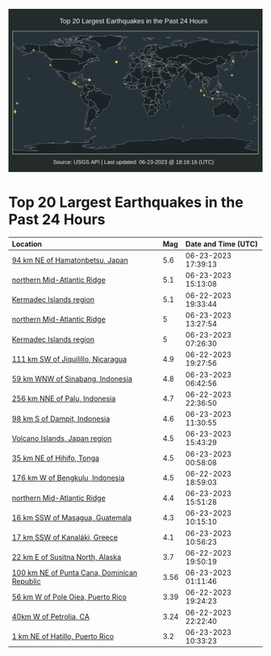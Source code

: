 ![Map](./map.png)

# Top 20 Largest Earthquakes in the Past 24 Hours

| Location | Mag | Date and Time (UTC) |
|:---|:---|:---|
| [94 km NE of Hamatonbetsu, Japan](https://earthquake.usgs.gov/earthquakes/eventpage/us7000kane) | 5.6 | 06-23-2023 17:39:13 |
| [northern Mid-Atlantic Ridge](https://earthquake.usgs.gov/earthquakes/eventpage/us7000kamk) | 5.1 | 06-23-2023 15:13:08 |
| [Kermadec Islands region](https://earthquake.usgs.gov/earthquakes/eventpage/us7000kaf3) | 5.1 | 06-22-2023 19:33:44 |
| [northern Mid-Atlantic Ridge](https://earthquake.usgs.gov/earthquakes/eventpage/us7000kakb) | 5 | 06-23-2023 13:27:54 |
| [Kermadec Islands region](https://earthquake.usgs.gov/earthquakes/eventpage/us7000kai7) | 5 | 06-23-2023 07:26:30 |
| [111 km SW of Jiquilillo, Nicaragua](https://earthquake.usgs.gov/earthquakes/eventpage/us7000kaf1) | 4.9 | 06-22-2023 19:27:56 |
| [59 km WNW of Sinabang, Indonesia](https://earthquake.usgs.gov/earthquakes/eventpage/us7000kai5) | 4.8 | 06-23-2023 06:42:56 |
| [256 km NNE of Palu, Indonesia](https://earthquake.usgs.gov/earthquakes/eventpage/us7000kagx) | 4.7 | 06-22-2023 22:36:50 |
| [98 km S of Dampit, Indonesia](https://earthquake.usgs.gov/earthquakes/eventpage/us7000kaip) | 4.6 | 06-23-2023 11:30:55 |
| [Volcano Islands, Japan region](https://earthquake.usgs.gov/earthquakes/eventpage/us7000kamr) | 4.5 | 06-23-2023 15:43:29 |
| [35 km NE of Hihifo, Tonga](https://earthquake.usgs.gov/earthquakes/eventpage/us7000kahb) | 4.5 | 06-23-2023 00:58:08 |
| [176 km W of Bengkulu, Indonesia](https://earthquake.usgs.gov/earthquakes/eventpage/us7000kaen) | 4.5 | 06-22-2023 18:59:03 |
| [northern Mid-Atlantic Ridge](https://earthquake.usgs.gov/earthquakes/eventpage/us7000kamx) | 4.4 | 06-23-2023 15:51:28 |
| [16 km SSW of Masagua, Guatemala](https://earthquake.usgs.gov/earthquakes/eventpage/us7000kaig) | 4.3 | 06-23-2023 10:15:10 |
| [17 km SSW of Kanaláki, Greece](https://earthquake.usgs.gov/earthquakes/eventpage/us7000kaii) | 4.1 | 06-23-2023 10:56:23 |
| [22 km E of Susitna North, Alaska](https://earthquake.usgs.gov/earthquakes/eventpage/ak0237yfl15l) | 3.7 | 06-22-2023 19:50:19 |
| [100 km NE of Punta Cana, Dominican Republic](https://earthquake.usgs.gov/earthquakes/eventpage/pr2023174000) | 3.56 | 06-23-2023 01:11:46 |
| [56 km W of Pole Ojea, Puerto Rico](https://earthquake.usgs.gov/earthquakes/eventpage/pr71414423) | 3.39 | 06-22-2023 19:24:23 |
| [40km W of Petrolia, CA](https://earthquake.usgs.gov/earthquakes/eventpage/nc73904051) | 3.24 | 06-22-2023 22:22:40 |
| [1 km NE of Hatillo, Puerto Rico](https://earthquake.usgs.gov/earthquakes/eventpage/pr71414448) | 3.2 | 06-23-2023 10:33:23 |
